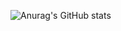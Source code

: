 ![Anurag's GitHub stats](https://github-readme-stats.vercel.app/api?username=soominnnn&show_icons=true&theme=radical)
